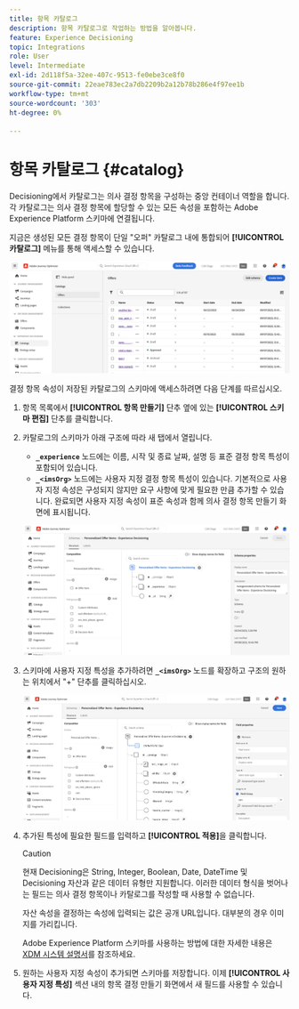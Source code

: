 ```yaml
---
title: 항목 카탈로그
description: 항목 카탈로그로 작업하는 방법을 알아봅니다.
feature: Experience Decisioning
topic: Integrations
role: User
level: Intermediate
exl-id: 2d118f5a-32ee-407c-9513-fe0ebe3ce8f0
source-git-commit: 22eae783ec2a7db2209b2a12b78b286e4f97ee1b
workflow-type: tm+mt
source-wordcount: '303'
ht-degree: 0%

---
```


# 항목 카탈로그 {#catalog}

Decisioning에서 카탈로그는 의사 결정 항목을 구성하는 중앙 컨테이너 역할을 합니다. 각 카탈로그는 의사 결정 항목에 할당할 수 있는 모든 속성을 포함하는 Adobe Experience Platform 스키마에 연결됩니다.

지금은 생성된 모든 결정 항목이 단일 &quot;오퍼&quot; 카탈로그 내에 통합되어 **[!UICONTROL 카탈로그]** 메뉴를 통해 액세스할 수 있습니다.

![](assets/catalogs-list.png)

결정 항목 속성이 저장된 카탈로그의 스키마에 액세스하려면 다음 단계를 따르십시오.

1. 항목 목록에서 **[!UICONTROL 항목 만들기]** 단추 옆에 있는 **[!UICONTROL 스키마 편집]** 단추를 클릭합니다.

1. 카탈로그의 스키마가 아래 구조에 따라 새 탭에서 열립니다.

   * **`_experience`** 노드에는 이름, 시작 및 종료 날짜, 설명 등 표준 결정 항목 특성이 포함되어 있습니다.
   * **`_<imsOrg>`** 노드에는 사용자 지정 결정 항목 특성이 있습니다. 기본적으로 사용자 지정 속성은 구성되지 않지만 요구 사항에 맞게 필요한 만큼 추가할 수 있습니다. 완료되면 사용자 지정 속성이 표준 속성과 함께 의사 결정 항목 만들기 화면에 표시됩니다.

   ![](assets/catalogs-schema.png)

1. 스키마에 사용자 지정 특성을 추가하려면 **`_<imsOrg>`** 노드를 확장하고 구조의 원하는 위치에서 &quot;+&quot; 단추를 클릭하십시오.

   ![](assets/catalogs-add.png)

1. 추가된 특성에 필요한 필드를 입력하고 **[!UICONTROL 적용]**&#x200B;을 클릭합니다.

   >[!CAUTION]
   >
   >현재 Decisioning은 String, Integer, Boolean, Date, DateTime 및 Decisioning 자산과 같은 데이터 유형만 지원합니다. 이러한 데이터 형식을 벗어나는 필드는 의사 결정 항목이나 카탈로그를 작성할 때 사용할 수 없습니다.

   자산 속성을 결정하는 속성에 입력되는 값은 공개 URL입니다. 대부분의 경우 이미지를 가리킵니다.

   Adobe Experience Platform 스키마를 사용하는 방법에 대한 자세한 내용은 [XDM 시스템 설명서](https://experienceleague.adobe.com/docs/experience-platform/xdm/ui/overview.html?lang=ko)를 참조하세요.

1. 원하는 사용자 지정 속성이 추가되면 스키마를 저장합니다. 이제 **[!UICONTROL 사용자 지정 특성]** 섹션 내의 항목 결정 만들기 화면에서 새 필드를 사용할 수 있습니다.
